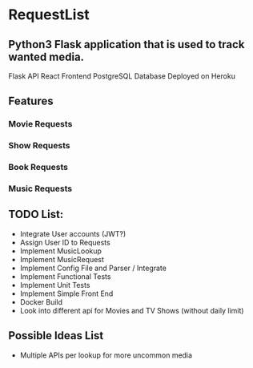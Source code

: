 # RequestList

## Python3 Flask application that is used to track wanted media.
Flask API
React Frontend
PostgreSQL Database
Deployed on Heroku

## Features

### Movie Requests


### Show Requests


### Book Requests


### Music Requests



## TODO List:
* Integrate User accounts (JWT?)
* Assign User ID to Requests
* Implement MusicLookup
* Implement MusicRequest
* Implement Config File and Parser / Integrate
* Implement Functional Tests
* Implement Unit Tests
* Implement Simple Front End
* Docker Build
* Look into different api for Movies and TV Shows (without daily limit)

## Possible Ideas List
* Multiple APIs per lookup for more uncommon media